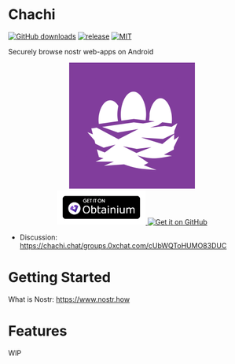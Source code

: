 # Chachi

[![GitHub downloads](https://img.shields.io/github/downloads/KoalaSat/chachi/total?label=Downloads&labelColor=27303D&color=0D1117&logo=github&logoColor=FFFFFF&style=flat)](https://github.com/KoalaSat/chachi/releases)
[![release](https://img.shields.io/github/v/release/KoalaSat/chachi)](https://github.com/KoalaSat/nostros/chachi)
[![MIT](https://img.shields.io/badge/license-MIT-blue)](https://github.com/KoalaSat/chachi/blob/main/LICENSE)


 Securely browse nostr web-apps on Android

<div align="center">
    <img src="./app/src/main/res/playstore-icon.png" alt="Description of Image"  height="256"/>
</div>
<div align="center">
    <a href="https://github.com/ImranR98/Obtainium" target="_blank">
        <img src="./docs/obtainium.png" alt="Get it on Obtaininum" height="70" />
    </a>
<!--     <a src="https://github.com/zapstore/zapstore-cli" target="_blank">
        <img src="./docs/obtainium.png alt="Get it on Zap.Store" height="70" />
    </a> -->
    <a href="https://github.com/KoalaSat/chachi/releases" target="_blank">
        <img src="https://github.com/machiav3lli/oandbackupx/raw/034b226cea5c1b30eb4f6a6f313e4dadcbb0ece4/badge_github.png" alt="Get it on GitHub" height="70">
    </a>
</div>

- Discussion: https://chachi.chat/groups.0xchat.com/cUbWQToHUMO83DUC

# Getting Started

What is Nostr: https://www.nostr.how

# Features

WIP
